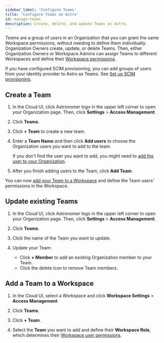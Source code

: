 ```yaml
---
sidebar_label: 'Configure Teams'
title: 'Configure Teams on Astro'
id: manage-teams
description: Create, delete, and update Teams on Astro.
---
```


_Teams_ are a group of users in an Organization that you can grant the same Workspace permissions, without needing to define them individually. Organization Owners create, update, or delete Teams. Then, either Organization Owners or Workspace Admins can assign Teams to different Workspaces and define their [Workspace permissions](astro/user-permissions.md#workspace-roles).

If you have configured SCIM provisioning, you can add groups of users from your identity provider to Astro as Teams. See [Set up SCIM provisioning](set-up-scim-provisioning.md).

## Create a Team

1. In the Cloud UI, click Astronomer logo in the upper left corner to open your Organization page. Then, click **Settings** > **Access Management**.

2. Click **Teams**.

3. Click **+ Team** to create a new team.

4. Enter a **Team Name** and then click **Add users** to choose the Organization users you want to add to the team. 

    If you don't find the user you want to add, you might need to [add the user to your Organization](#add-a-user-to-an-organization).

5. After you finish adding users to the Team, click **Add Team**.

You can now [add your Team to a Workspace](#add-a-team-to-a-workspace) and define the Team users' permissions in the Workspace.

## Update existing Teams

1. In the Cloud UI, click Astronomer logo in the upper left corner to open your Organization page. Then, click **Settings** > **Access Management**.

2. Click **Teams**.

3. Click the name of the Team you want to update.

4. Update your Team:

    - Click **+ Member** to add an existing Organization member to your Team.
    - Click the delete icon to remove Team members.

## Add a Team to a Workspace

1. In the Cloud UI, select a Workspace and click **Workspace Settings** > **Access Management**.

2. Click **Teams**.

3. Click **+ Team**.

4. Select the **Team** you want to add and define their **Workspace Role**, which determines their [Workspace user permissions](/astro/user-permissions.md#workspace-roles).